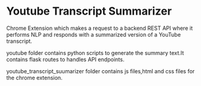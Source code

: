# Youtube Transcript Summarizer
Chrome Extension which makes a request to a backend REST API where it performs NLP and responds with a summarized version of a YouTube transcript.

youtube folder contains python scripts to generate the summary text.It contains flask routes to handles API endpoints.

youtube_transcript_suumarizer folder contains js files,html and css files for the chrome extension.
